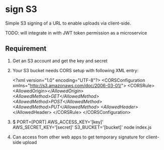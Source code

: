 # sign S3

Simple S3 signing of a URL to enable uploads via client-side.

TODO: will integrate in with JWT token permission as a microservice

## Requirement

1. Get an S3 account and get the key and secret

2. Your S3 bucket needs CORS setup with following XML entry:


    &lt;?xml version="1.0" encoding="UTF-8"?&gt;
    &lt;CORSConfiguration xmlns="http://s3.amazonaws.com/doc/2006-03-01/"&gt;
      &lt;CORSRule&gt;
        &lt;AllowedOrigin&gt;*&lt;/AllowedOrigin&gt;
        &lt;AllowedMethod&gt;GET&lt;/AllowedMethod&gt;
        &lt;AllowedMethod&gt;POST&lt;/AllowedMethod&gt;
        &lt;AllowedMethod&gt;PUT&lt;/AllowedMethod&gt;
        &lt;AllowedHeader&gt;*&lt;/AllowedHeader&gt;
      &lt;/CORSRule&gt;
    &lt;/CORSConfiguration&gt;

3. $ PORT=[PORT] AWS_ACCESS_KEY='[key]' AWS_SECRET_KEY='[secret]' S3_BUCKET='[bucket]' node index.js

4. Can access from other web apps to get temporary signature for client-side upload
